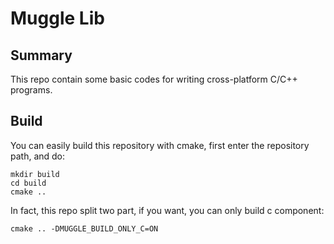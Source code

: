 # Muggle Lib


## Summary ##

This repo contain some basic codes for writing cross-platform C/C++ programs.


## Build ##

You can easily build this repository with cmake, first enter the repository path, and do:
```
mkdir build
cd build
cmake ..
```

In fact, this repo split two part, if you want, you can only build c component:
```
cmake .. -DMUGGLE_BUILD_ONLY_C=ON
```
